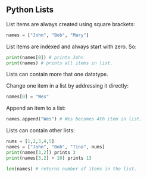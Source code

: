 ## Python Lists

List items are always created using square brackets:

```python
names = ["John", "Bob", "Mary"]
```

List items are indexed and always start with zero.
So:

```python
print(names[0]) # prints John
print(names) # prints all items in list.
```

Lists can contain more that one datatype.

Change one item in a list by addressing it directly:

```Python
names[0] = "Wes"
```

Append an item to a list:

```python
names.append("Wes") # Wes becomes 4th item in list.
```

Lists can contain other lists:

```python
nums = [1,2,3,4,5]
names = ["John", "Bob", "Tina", nums]
print(names[3,2]) prints 3
print(names[3,2] + 10) prints 13
```
```python
len(names) # returns number of items in the list.
```

